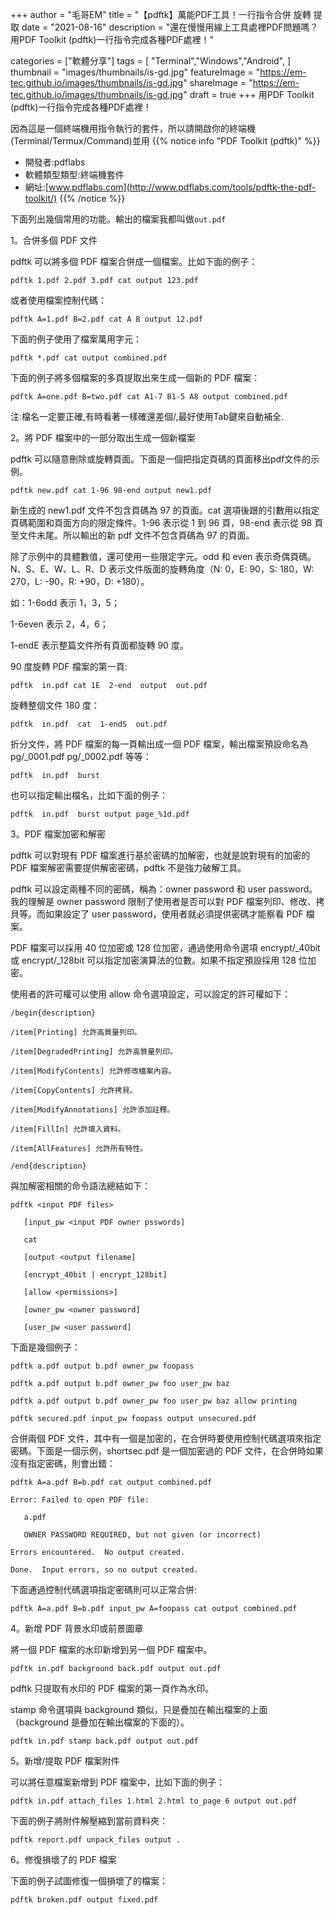 +++
author = "毛哥EM"
title = "【pdftk】萬能PDF工具！一行指令合併 旋轉 提取 
date = "2021-08-16"
description = "還在慢慢用線上工具處裡PDF問題嗎？用PDF Toolkit (pdftk)一行指令完成各種PDF處裡！"

categories = ["軟體分享"]
tags = [
    "Terminal","Windows","Android",
]
thumbnail = "images/thumbnails/is-gd.jpg"
featureImage = "https://em-tec.github.io/images/thumbnails/is-gd.jpg"
shareImage = "https://em-tec.github.io/images/thumbnails/is-gd.jpg"
draft = true
+++
用PDF Toolkit (pdftk)一行指令完成各種PDF處裡！
<!--more-->
因為這是一個終端機用指令執行的套件，所以請開啟你的終端機(Terminal/Termux/Command)並用
{{% notice info "PDF Toolkit (pdftk)" %}}

* 開發者:pdflabs
* 軟體類型類型:終端機套件
* 網址:[www.pdflabs.com](http://www.pdflabs.com/tools/pdftk-the-pdf-toolkit/)
{{% /notice %}}

下面列出幾個常用的功能。輸出的檔案我都叫做`out.pdf`

1。合併多個 PDF 文件

pdftk 可以將多個 PDF 檔案合併成一個檔案。比如下面的例子：
```
pdftk 1.pdf 2.pdf 3.pdf cat output 123.pdf
```
或者使用檔案控制代碼：
```
pdftk A=1.pdf B=2.pdf cat A B output 12.pdf
```
下面的例子使用了檔案萬用字元：
```
pdftk *.pdf cat output combined.pdf
```
下面的例子將多個檔案的多頁提取出來生成一個新的 PDF 檔案：
```
pdftk A=one.pdf B=two.pdf cat A1-7 B1-5 A8 output combined.pdf
```
注:檔名一定要正確,有時看著一樣確還差個/,最好使用Tab鍵來自動補全.

2。將 PDF 檔案中的一部分取出生成一個新檔案

pdftk 可以隨意刪除或旋轉頁面。下面是一個把指定頁碼的頁面移出pdf文件的示例。
```
pdftk new.pdf cat 1-96 98-end output new1.pdf
```
新生成的 new1.pdf 文件不包含頁碼為 97 的頁面。cat 選項後跟的引數用以指定頁碼範圍和頁面方向的限定條件。1-96 表示從 1 到 96 頁，98-end 表示從 98 頁至文件末尾。所以輸出的新 pdf 文件不包含頁碼為 97 的頁面。

除了示例中的具體數值，還可使用一些限定字元。odd 和 even 表示奇偶頁碼。N、S、E、W、L、R、D 表示文件版面的旋轉角度（N: 0，E: 90，S: 180，W: 270，L: -90，R: +90，D: +180）。

如：1-6odd 表示 1，3，5；

1-6even 表示 2，4，6；

1-endE 表示整篇文件所有頁面都旋轉 90 度。

90 度旋轉 PDF 檔案的第一頁:
```
pdftk  in.pdf cat 1E  2-end  output  out.pdf
```
旋轉整個文件 180 度：
```
pdftk  in.pdf  cat  1-endS  out.pdf
```
折分文件，將 PDF 檔案的每一頁輸出成一個 PDF 檔案，輸出檔案預設命名為 pg/_0001.pdf pg/_0002.pdf 等等：
```
pdftk  in.pdf  burst
```
也可以指定輸出檔名，比如下面的例子：
```
pdftk  in.pdf  burst output page_%1d.pdf
```
3。PDF 檔案加密和解密

pdftk 可以對現有 PDF 檔案進行基於密碼的加解密，也就是說對現有的加密的 PDF 檔案解密需要提供解密密碼，pdftk 不是強力破解工具。

pdftk 可以設定兩種不同的密碼，稱為：owner password 和 user password。我的理解是 owner password 限制了使用者是否可以對 PDF 檔案列印、修改、拷貝等。而如果設定了 user password，使用者就必須提供密碼才能察看 PDF 檔案。

PDF 檔案可以採用 40 位加密或 128 位加密，通過使用命令選項 encrypt/_40bit 或 encrypt/_128bit 可以指定加密演算法的位數。如果不指定預設採用 128 位加密。

使用者的許可權可以使用 allow 命令選項設定，可以設定的許可權如下：
```
/begin{description}

/item[Printing] 允許高質量列印。

/item[DegradedPrinting] 允許高質量列印。

/item[ModifyContents] 允許修改檔案內容。

/item[CopyContents] 允許拷貝。

/item[ModifyAnnotations] 允許添加註釋。

/item[FillIn] 允許填入資料。

/item[AllFeatures] 允許所有特性。

/end{description}
```
與加解密相關的命令語法總結如下：
```
pdftk <input PDF files>

   [input_pw <input PDF owner psswords]

   cat

   [output <output filename]

   [encrypt_40bit | encrypt_128bit]

   [allow <permissions>]

   [owner_pw <owner password]

   [user_pw <user password]
```
下面是幾個例子：
```
pdftk a.pdf output b.pdf owner_pw foopass

pdftk a.pdf output b.pdf owner_pw foo user_pw baz

pdftk a.pdf output b.pdf owner_pw foo user_pw baz allow printing

pdftk secured.pdf input_pw foopass output unsecured.pdf
```
合併兩個 PDF 文件，其中有一個是加密的，在合併時要使用控制代碼選項來指定密碼。下面是一個示例，shortsec.pdf 是一個加密過的 PDF 文件，在合併時如果沒有指定密碼，則會出錯：
```
pdftk A=a.pdf B=b.pdf cat output combined.pdf

Error: Failed to open PDF file:

   a.pdf

   OWNER PASSWORD REQUIRED, but not given (or incorrect)

Errors encountered.  No output created.

Done.  Input errors, so no output created.
```
下面通過控制代碼選項指定密碼則可以正常合併:
```
pdftk A=a.pdf B=b.pdf input_pw A=foopass cat output combined.pdf
```
4。新增 PDF 背景水印或前景圖章

將一個 PDF 檔案的水印新增到另一個 PDF 檔案中。
```
pdftk in.pdf background back.pdf output out.pdf
```
pdftk 只提取有水印的 PDF 檔案的第一頁作為水印。

stamp 命令選項與 background 類似，只是疊加在輸出檔案的上面（background 是疊加在輸出檔案的下面的）。
```
pdftk in.pdf stamp back.pdf output out.pdf
```
5。新增/提取 PDF 檔案附件

可以將任意檔案新增到 PDF 檔案中，比如下面的例子：
```
pdftk in.pdf attach_files 1.html 2.html to_page 6 output out.pdf  
```
下面的例子將附件解壓縮到當前資料夾：
```
pdftk report.pdf unpack_files output . 
```
6。修復損壞了的 PDF 檔案

下面的例子試圖修復一個損壞了的檔案：
```
pdftk broken.pdf output fixed.pdf
```